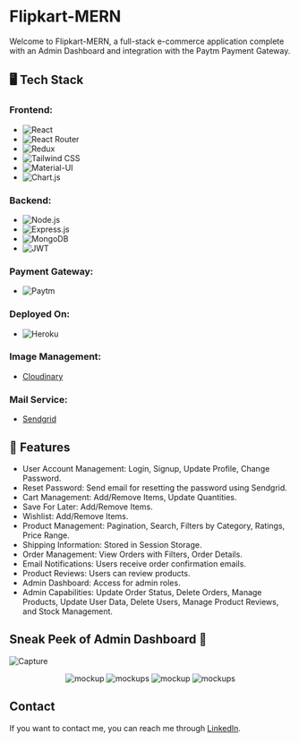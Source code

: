# Flipkart-MERN

Welcome to Flipkart-MERN, a full-stack e-commerce application complete with an Admin Dashboard and integration with the Paytm Payment Gateway.

## 🖥️ Tech Stack

### Frontend:
- ![React](https://img.shields.io/badge/React-20232A?style=for-the-badge&logo=react&logoColor=61DAFB)
- ![React Router](https://img.shields.io/badge/React_Router-CA4245?style=for-the-badge&logo=react-router&logoColor=white)
- ![Redux](https://img.shields.io/badge/Redux-593D88?style=for-the-badge&logo=redux&logoColor=white)
- ![Tailwind CSS](https://img.shields.io/badge/Tailwind_CSS-38B2AC?style=for-the-badge&logo=tailwind-css&logoColor=white)
- ![Material-UI](https://img.shields.io/badge/Material--UI-0081CB?style=for-the-badge&logo=material-ui&logoColor=white)
- ![Chart.js](https://img.shields.io/badge/Chart.js-FF6384?style=for-the-badge&logo=chartdotjs&logoColor=white)

### Backend:
- ![Node.js](https://img.shields.io/badge/Node.js-43853D?style=for-the-badge&logo=node.js&logoColor=white)
- ![Express.js](https://img.shields.io/badge/Express.js-000000?style=for-the-badge&logo=express&logoColor=white)
- ![MongoDB](https://img.shields.io/badge/MongoDB-4EA94B?style=for-the-badge&logo=mongodb&logoColor=white)
- ![JWT](https://img.shields.io/badge/JWT-000000?style=for-the-badge&logo=JSON%20web%20tokens&logoColor=white)

### Payment Gateway:
- ![Paytm](https://img.shields.io/badge/Paytm-002970?style=for-the-badge&logo=paytm&logoColor=00BAF2)

### Deployed On:
- ![Heroku](https://img.shields.io/badge/Heroku-430098?style=for-the-badge&logo=heroku&logoColor=white)

### Image Management:
- [Cloudinary](https://cloudinary.com/)

### Mail Service:
- [Sendgrid](https://sendgrid.com/)

## 🚀 Features

- User Account Management: Login, Signup, Update Profile, Change Password.
- Reset Password: Send email for resetting the password using Sendgrid.
- Cart Management: Add/Remove Items, Update Quantities.
- Save For Later: Add/Remove Items.
- Wishlist: Add/Remove Items.
- Product Management: Pagination, Search, Filters by Category, Ratings, Price Range.
- Shipping Information: Stored in Session Storage.
- Order Management: View Orders with Filters, Order Details.
- Email Notifications: Users receive order confirmation emails.
- Product Reviews: Users can review products.
- Admin Dashboard: Access for admin roles.
- Admin Capabilities: Update Order Status, Delete Orders, Manage Products, Update User Data, Delete Users, Manage Product Reviews, and Stock Management.

## Sneak Peek of Admin Dashboard 🙈

![Capture]()

<div align="center">
  <img src="https://user-images.githubusercontent.com/64949957/153995383-367cbcc0-cce5-4523-a999-b8d92e44d6ab.jpg" alt="mockup" />
  <img src="https://user-images.githubusercontent.com/64949957/153995406-45e36cbc-8d42-4416-b23a-08ad592e4ebc.jpg" alt="mockups" />
  <img src="https://user-images.githubusercontent.com/64949957/153996560-bd631f30-46f0-4248-83b3-d8ce44a8f9e4.PNG" alt="mockup" />
  <img src="https://user-images.githubusercontent.com/64949957/153996577-57b1a82d-064a-49dc-9055-e2bceb854ab2.PNG" alt="mockups" />
</div>

## Contact

If you want to contact me, you can reach me through [LinkedIn](https://www.linkedin.com/in/bikaskr572/).
